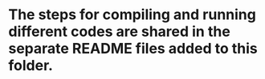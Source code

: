 # The steps for compiling and running different codes are shared in the separate README files added to this folder.
